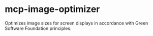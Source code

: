 # mcp-image-optimizer
Optimizes image sizes for screen displays in accordance with Green Software Foundation principles.
